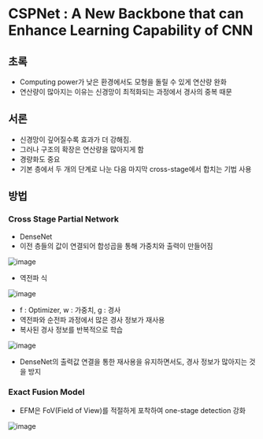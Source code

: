 # CSPNet : A New Backbone that can Enhance Learning Capability of CNN

## 초록
- Computing power가 낮은 환경에서도 모형을 돌릴 수 있게 연산량 완화
- 연산량이 많아지는 이유는 신경망이 최적화되는 과정에서 경사의 중복 때문

## 서론
- 신경망이 깊어질수록 효과가 더 강해짐.
- 그러나 구조의 확장은 연산량을 많아지게 함
- 경량화도 중요
- 기본 층에서 두 개의 단계로 나눈 다음 마지막 cross-stage에서 합치는 기법 사용

## 방법

### Cross Stage Partial Network
- DenseNet
- 이전 층들의 값이 연결되어 합성곱을 통해 가중치와 출력이 만들어짐

![image](https://github.com/user-attachments/assets/1f0a5bed-3332-49d0-8928-fc43ecb5f200)

- 역전파 식

![image](https://github.com/user-attachments/assets/a0731786-4dbc-49b0-a674-44bc3efae2eb)

- f : Optimizer, w : 가중치, g : 경사
- 역전파와 순전파 과정에서 많은 경사 정보가 재사용
- 복사된 경사 정보를 반복적으로 학습

![image](https://github.com/user-attachments/assets/75f69f2f-3b44-4780-aaf4-ada98abb3f20)

- DenseNet의 출력값 연결을 통한 재사용을 유지하면서도, 경사 정보가 많아지는 것을 방지

### Exact Fusion Model
- EFM은 FoV(Field of View)를 적절하게 포착하여 one-stage detection 강화

![image](https://github.com/user-attachments/assets/9f8fa0b1-e2cf-459e-81af-9974d345c07b)







